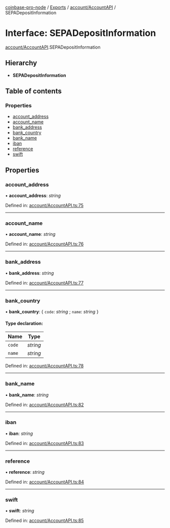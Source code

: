 [coinbase-pro-node](../../README.md) / [Exports](../../modules.md) / [account/AccountAPI](../../modules/account_accountapi.md) / SEPADepositInformation

# Interface: SEPADepositInformation

[account/AccountAPI](../../modules/account_accountapi.md).SEPADepositInformation

## Hierarchy

- **SEPADepositInformation**

## Table of contents

### Properties

- [account_address](accountapi.sepadepositinformation.md#account_address)
- [account_name](accountapi.sepadepositinformation.md#account_name)
- [bank_address](accountapi.sepadepositinformation.md#bank_address)
- [bank_country](accountapi.sepadepositinformation.md#bank_country)
- [bank_name](accountapi.sepadepositinformation.md#bank_name)
- [iban](accountapi.sepadepositinformation.md#iban)
- [reference](accountapi.sepadepositinformation.md#reference)
- [swift](accountapi.sepadepositinformation.md#swift)

## Properties

### account_address

• **account_address**: _string_

Defined in: [account/AccountAPI.ts:75](https://github.com/bennycode/coinbase-pro-node/blob/7d07dce/src/account/AccountAPI.ts#L75)

---

### account_name

• **account_name**: _string_

Defined in: [account/AccountAPI.ts:76](https://github.com/bennycode/coinbase-pro-node/blob/7d07dce/src/account/AccountAPI.ts#L76)

---

### bank_address

• **bank_address**: _string_

Defined in: [account/AccountAPI.ts:77](https://github.com/bennycode/coinbase-pro-node/blob/7d07dce/src/account/AccountAPI.ts#L77)

---

### bank_country

• **bank_country**: { `code`: _string_ ; `name`: _string_ }

#### Type declaration:

| Name   | Type     |
| ------ | -------- |
| `code` | _string_ |
| `name` | _string_ |

Defined in: [account/AccountAPI.ts:78](https://github.com/bennycode/coinbase-pro-node/blob/7d07dce/src/account/AccountAPI.ts#L78)

---

### bank_name

• **bank_name**: _string_

Defined in: [account/AccountAPI.ts:82](https://github.com/bennycode/coinbase-pro-node/blob/7d07dce/src/account/AccountAPI.ts#L82)

---

### iban

• **iban**: _string_

Defined in: [account/AccountAPI.ts:83](https://github.com/bennycode/coinbase-pro-node/blob/7d07dce/src/account/AccountAPI.ts#L83)

---

### reference

• **reference**: _string_

Defined in: [account/AccountAPI.ts:84](https://github.com/bennycode/coinbase-pro-node/blob/7d07dce/src/account/AccountAPI.ts#L84)

---

### swift

• **swift**: _string_

Defined in: [account/AccountAPI.ts:85](https://github.com/bennycode/coinbase-pro-node/blob/7d07dce/src/account/AccountAPI.ts#L85)
